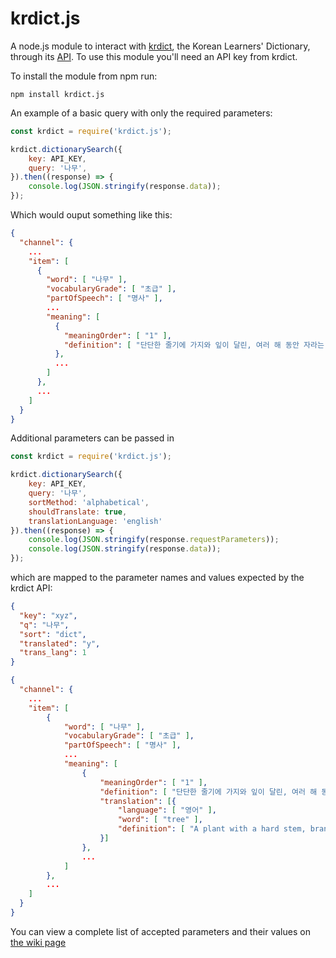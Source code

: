 # krdict.js

A node.js module to interact with [krdict](https://krdict.korean.go.kr), the Korean Learners' Dictionary, through its [API](https://krdict.korean.go.kr/openApi/openApiInfo). To use this module you'll need an API key from krdict.

To install the module from npm run:
```
npm install krdict.js
```

An example of a basic query with only the required parameters:
```javascript
const krdict = require('krdict.js');

krdict.dictionarySearch({
    key: API_KEY,
    query: '나무',
}).then((response) => {
    console.log(JSON.stringify(response.data));
});
```
Which would ouput something like this:
```json
{
  "channel": {
    ...
    "item": [
      {
        "word": [ "나무" ],
        "vocabularyGrade": [ "초급" ],
        "partOfSpeech": [ "명사" ],
        ...
        "meaning": [
          {
            "meaningOrder": [ "1" ],
            "definition": [ "단단한 줄기에 가지와 잎이 달린, 여러 해 동안 자라는 식물." ]
          },
          ...
        ]
      },
      ...
    ]
  }
}
```

Additional parameters can be passed in
```javascript
const krdict = require('krdict.js');

krdict.dictionarySearch({
    key: API_KEY,
    query: '나무',
    sortMethod: 'alphabetical',
    shouldTranslate: true,
    translationLanguage: 'english'
}).then((response) => {
    console.log(JSON.stringify(response.requestParameters));
    console.log(JSON.stringify(response.data));
});
```
which are mapped to the parameter names and values expected by the krdict API:
```json
{
  "key": "xyz",
  "q": "나무",
  "sort": "dict",
  "translated": "y",
  "trans_lang": 1
}
```
```json
{
  "channel": {
    ...
    "item": [
        {
            "word": [ "나무" ],
            "vocabularyGrade": [ "초급" ],
            "partOfSpeech": [ "명사" ],
            ...
            "meaning": [
                {
                    "meaningOrder": [ "1" ],
                    "definition": [ "단단한 줄기에 가지와 잎이 달린, 여러 해 동안 자라는 식물." ],
                    "translation": [{
                        "language": [ "영어" ],
                        "word": [ "tree" ],
                        "definition": [ "A plant with a hard stem, branches and leaves." ]
                    }]
                },
                ...
            ]
        },
        ...
    ]
  }
}
```
You can view a complete list of accepted parameters and their values on [the wiki page](https://github.com/Fox-Islam/krdict.js/wiki/Complete-list-of-parameters)
